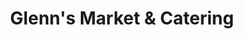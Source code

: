 ---
title: "Glenn's Market & Catering"
url: /watertown/glenns-market-and-catering/
shop: supermarket
---